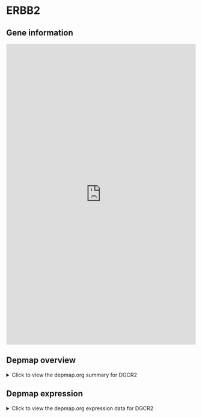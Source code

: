 <h1>ERBB2</h1>

<h2>Gene information</h2>
<iframe src="https://depmap.org/portal/gene/DGCR2?tab=about" style="border:none;width:100%;height:800px"></iframe>

<h2>Depmap overview</h2>
<details>
  <summary>Click to view the depmap.org summary for DGCR2</summary>
  <iframe src="https://depmap.org/portal/gene/DGCR2?tab=overview" style="border:none;width:100%;height:800px"></iframe>
</details>

<h2>Depmap expression</h2>
<details>
  <summary>Click to view the depmap.org expression data for DGCR2</summary>
  <iframe src="https://depmap.org/portal/gene/DGCR2?tab=characterization" style="border:none;width:100%;height:800px"></iframe>
</details>


<!--
<h2>Reactome Pathway diagram</h2>
PNAME
<div id="diagramHolder"></div>

<script>
    //Creating the Reactome Diagram widget
    //Take into account a proxy needs to be set up in your server side pointing to www.reactome.org
    function onReactomeDiagramReady(){  //This function is automatically called when the widget code is ready to be used
        var diagram = Reactome.Diagram.create({
            "placeHolder" : "diagramHolder",
            "width" : 900,
            "height" : 500
        });

        //Initialising it to the "Hemostasis" pathway
        diagram.loadDiagram("PATHWAY");

        //Adding different listeners

        diagram.onDiagramLoaded(function (loaded) {
            console.info("Loaded ", loaded);
            diagram.flagItems("BAD");
	    diagram.flagItems("Q92934");
            if (loaded == "PATHWAY") diagram.selectItem("PATHWAY");
        });

     }
</script>
-->


